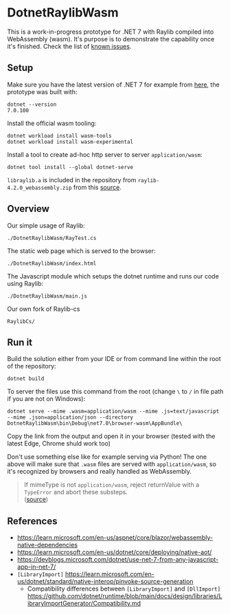 # DotnetRaylibWasm

This is a work-in-progress prototype for .NET 7 with Raylib compiled into WebAssembly (wasm). It's purpose is to demonstrate the capability once it's finished. Check the list of [known issues](https://github.com/disketteman/DotnetRaylibWasm/issues).

## Setup

Make sure you have the latest version of .NET 7 for example from [here](https://dotnet.microsoft.com/en-us/download/dotnet/7.0), the prototype was built with:
```
dotnet --version
7.0.100
```

Install the official wasm tooling:

```
dotnet workload install wasm-tools
dotnet workload install wasm-experimental
```

Install a tool to create ad-hoc http server to server `application/wasm`:

```
dotnet tool install --global dotnet-serve
```

`libraylib.a` is included in the repository from `raylib-4.2.0_webassembly.zip` from this [source](https://github.com/raysan5/raylib/releases/tag/4.2.0).

## Overview

Our simple usage of Raylib:
```
./DotnetRaylibWasm/RayTest.cs
```

The static web page which is served to the browser:
```
./DotnetRaylibWasm/index.html
```

The Javascript module which setups the dotnet runtime and runs our code using Raylib:
```
./DotnetRaylibWasm/main.js
```

Our own fork of Raylib-cs
```
RaylibCs/
```

## Run it

Build the solution either from your IDE or from command line within the root of the repository:

```
dotnet build
```

To server the files use this command from the root (change `\` to `/` in file path if you are not on Windows):

```
dotnet serve --mime .wasm=application/wasm --mime .js=text/javascript --mime .json=application/json --directory DotnetRaylibWasm\bin\Debug\net7.0\browser-wasm\AppBundle\
```

Copy the link from the output and open it in your browser (tested with the latest Edge, Chrome shuld work too)

Don't use something else like for example serving via Python! The one above will make sure that `.wasm` files are served with `application/wasm`, so it's recognized by browsers and really handled as WebAssembly.

> If mimeType is not `application/wasm`, reject returnValue with a `TypeError` and abort these substeps.\
> ([source](https://webassembly.org/docs/web/#process-a-potential-webassembly-response))

## References

* https://learn.microsoft.com/en-us/aspnet/core/blazor/webassembly-native-dependencies
* https://learn.microsoft.com/en-us/dotnet/core/deploying/native-aot/
* https://devblogs.microsoft.com/dotnet/use-net-7-from-any-javascript-app-in-net-7/
* `[LibraryImport]` https://learn.microsoft.com/en-us/dotnet/standard/native-interop/pinvoke-source-generation
  * Compatibility differences between `[LibraryImport]` and `[DllImport]` https://github.com/dotnet/runtime/blob/main/docs/design/libraries/LibraryImportGenerator/Compatibility.md
